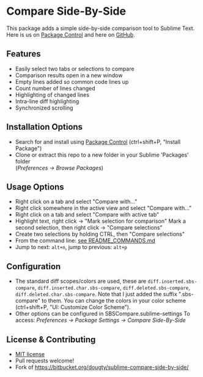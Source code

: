 Compare Side-By-Side
================

This package adds a simple side-by-side comparison tool to Sublime Text.
Here is us on [Package Control](https://packagecontrol.io/packages/Compare%20Side-By-Side) and
here on [GitHub](https://github.com/kaste/Compare-Side-By-Side/).

Features
---
  - Easily select two tabs or selections to compare
  - Comparison results open in a new window
  - Empty lines added so common code lines up
  - Count number of lines changed
  - Highlighting of changed lines
  - Intra-line diff highlighting
  - Synchronized scrolling

Installation Options
---
  - Search for and install using [Package Control](https://sublime.wbond.net/installation)
    (ctrl+shift+P, "Install Package")
  - Clone or extract this repo to a new folder in your Sublime 'Packages' folder  
    (*Preferences -> Browse Packages*)

Usage Options
---
  - Right click on a tab and select "Compare with..."
  - Right click somewhere in the active view and select "Compare with..."
  - Right click on a tab and select "Compare with active tab"
  - Highlight text, right click -> "Mark selection for comparison"
    Mark a second selection, then right click -> "Compare selections"
  - Create two selections by holding CTRL, then "Compare selections"
  - From the command line: [see README_COMMANDS.md](README_COMMANDS.md)
  - Jump to next: `alt+n`, jump to previous: `alt+p`
  
Configuration
---
  - The standard diff scopes/colors are used, these are
    `diff.inserted.sbs-compare`, `diff.inserted.char.sbs-compare`,
    `diff.deleted.sbs-compare`, `diff.deleted.char.sbs-compare`.
    Note that I just added the suffix ".sbs-compare" to them.
    You can change the colors in your color scheme (ctrl+shift+P,
    "UI: Customize Color Scheme").
  - Other options can be configured in SBSCompare.sublime-settings
    To access: *Preferences -> Package Settings -> Compare Side-By-Side*

License & Contributing
---
 - [MIT license](LICENSE)
 - Pull requests welcome!
 - Fork of https://bitbucket.org/dougty/sublime-compare-side-by-side/
